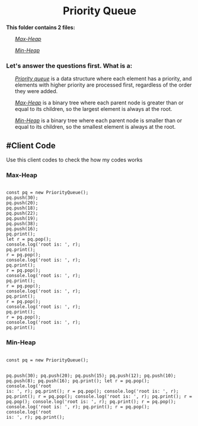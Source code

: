 <h1 align="center">Priority Queue</h1>

<p><b>This folder contains 2 files:</b>
    <ul><a href="maxHeap.js"><i>Max-Heap</i></a></ul>
    <ul><a href="minHeap.js"><i>Min-Heap</i></a></ul>
</p>

<h3>Let's answer the questions first. What is a:</h3>

<ul><p><i><u>Priority queue</u></i> is a data structure where each element has a priority, and elements with higher priority are processed first, regardless of the order they were added.</p></ul>

<ul><p><i><u>Max-Heap</u></i> is a binary tree where each parent node is greater than or equal to its children, so the largest element is always at the root.</p></ul>

<ul><p><i><u>Min-Heap</u></i> is a binary tree where each parent node is smaller than or equal to its children, so the smallest element is always at the root.</p></ul>

<h2>#Client Code</h2>

<p>Use this client codes to check the how my codes works</p>

<h3>Max-Heap</h3>
<pre><code>
const pq = new PriorityQueue();
pq.push(30);
pq.push(20);
pq.push(18);
pq.push(22);
pq.push(19);
pq.push(38);
pq.push(16);
pq.print();
let r = pq.pop();
console.log('root is: ', r);
pq.print();
r = pq.pop();
console.log('root is: ', r);
pq.print();
r = pq.pop();
console.log('root is: ', r);
pq.print();
r = pq.pop();
console.log('root is: ', r);
pq.print();
r = pq.pop();
console.log('root is: ', r);
pq.print();
r = pq.pop();
console.log('root is: ', r);
pq.print();
</code></pre>


<h3>Min-Heap</h3>
<pre><code>
const pq = new PriorityQueue();

pq.push(30);
pq.push(20);
pq.push(15);
pq.push(12);
pq.push(10);
pq.push(8);
pq.push(16);
pq.print();
let r = pq.pop();
console.log('root is: ', r);
pq.print();
r = pq.pop();
console.log('root is: ', r);
pq.print();
r = pq.pop();
console.log('root is: ', r);
pq.print();
r = pq.pop();
console.log('root is: ', r);
pq.print();
r = pq.pop();
console.log('root is: ', r);
pq.print();
r = pq.pop();
console.log('root is: ', r);
pq.print();
</code></pre>